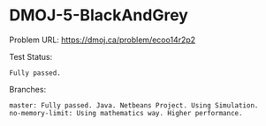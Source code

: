 # DMOJ-5-BlackAndGrey

Problem URL:
    https://dmoj.ca/problem/ecoo14r2p2
    
Test Status:

    Fully passed.
    
Branches:

    master: Fully passed. Java. Netbeans Project. Using Simulation.
    no-memory-limit: Using mathematics way. Higher performance.
